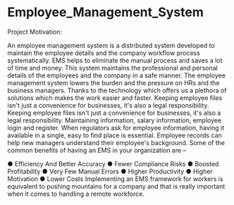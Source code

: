 # Employee_Management_System
Project Motivation:

An employee management system is a distributed system developed to maintain the employee details and the company workflow process systematically.
EMS helps to eliminate the manual process and saves a lot of time and money. This system maintains the professional and personal details of the employees and the company in a safe manner. The employee management system lowers the burden and the pressure on HRs and the business managers. Thanks to the technology which offers us a plethora of solutions which makes the work easier and faster. Keeping employee files isn't just a convenience for businesses, it's also a legal responsibility. Keeping employee files isn't just a convenience for businesses, it's also a legal responsibility. Maintaining information, salary information, employee login and register. When regulators ask for employee information, having it available in a single, easy to find place is essential. Employee records can  help new managers understand their employee's background.
Some of the common benefits of having an EMS in your organization are –

●	Efficiency And Better Accuracy
●	Fewer Compliance Risks
●	Boosted Profitability
●	Very Few Manual Errors
●	Higher Productivity
●	Higher Motivation
●	Lower Costs
Implementing an EMS framework for workers is equivalent to pushing mountains for a company and that is really important when it comes to handling a remote workforce.

